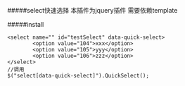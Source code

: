 #####select快速选择
本插件为jquery插件
需要依赖template



#####install
~~~
<select name="" id="testSelect" data-quick-select>
        <option value="104">xxx</option>
        <option value="105">yyy</option>
        <option value="106">zzz</option>
</select>
//调用
$("select[data-quick-select]").QuickSelect();
~~~
